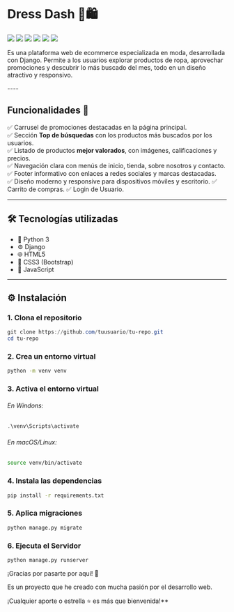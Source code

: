 
# Dress Dash  👗🛍️

![](https://img.shields.io/github/stars/pandao/editor.md.svg) ![](https://img.shields.io/github/forks/pandao/editor.md.svg) ![](https://img.shields.io/github/tag/pandao/editor.md.svg) ![](https://img.shields.io/github/release/pandao/editor.md.svg) ![](https://img.shields.io/github/issues/pandao/editor.md.svg) ![](https://img.shields.io/bower/v/editor.md.svg)

<p>
Es una plataforma web de ecommerce especializada en moda, desarrollada con Django. Permite a los usuarios explorar productos de ropa, aprovechar promociones y descubrir lo más buscado del mes, todo en un diseño atractivo y responsivo.
</p>
----

## Funcionalidades 🚀

✅ Carrusel de promociones destacadas en la página principal.  
✅ Sección **Top de búsquedas** con los productos más buscados por los usuarios.  
✅ Listado de productos **mejor valorados**, con imágenes, calificaciones y precios.  
✅ Navegación clara con menús de inicio, tienda, sobre nosotros y contacto.  
✅ Footer informativo con enlaces a redes sociales y marcas destacadas.  
✅ Diseño moderno y responsive para dispositivos móviles y escritorio.
✅ Carrito de compras.
✅ Login de Usuario.

---

## 🛠️ Tecnologías utilizadas


-  🐍 Python 3 
-  ⚙️ Django
-  🌐 HTML5
-  🎨 CSS3 (Bootstrap)
-  🎨 JavaScript

---

## ⚙️ Instalación

### 1. Clona el repositorio

```powershell
git clone https://github.com/tuusuario/tu-repo.git
cd tu-repo
```
### 2. Crea un entorno virtual
```bash
python -m venv venv
```

### 3. Activa el entorno virtual
###### En Windons:

```powershell
.\venv\Scripts\activate
```
###### En macOS/Linux:
```bash
source venv/bin/activate
```

### 4. Instala las dependencias

```bash
pip install -r requirements.txt
```
### 5. Aplica migraciones
```bash
python manage.py migrate
```
### 6. Ejecuta el Servidor
```bash
python manage.py runserver
```

¡Gracias por pasarte por aquí! 🚀

Es un proyecto que he creado con mucha pasión por el desarrollo web.

¡Cualquier aporte o estrella ⭐ es más que bienvenida!**

